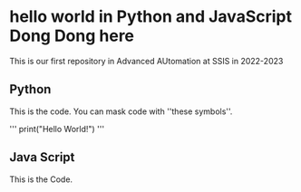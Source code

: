 # hello world in Python and JavaScript Dong Dong here

This is our first repository in Advanced AUtomation at SSIS in 2022-2023 

## Python

This is the code. You can mask code with ''these symbols''.

'''
print("Hello World!")
'''

## Java Script

This is the Code.

